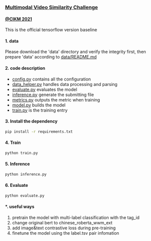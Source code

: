 ### [Multimodal Video Similarity Challenge](https://algo.browser.qq.com/)
#### [@CIKM 2021](https://www.cikm2021.org/analyticup) 
This is the official tensorflow version baseline

#### 1. data
Please download the 'data' directory and verify the integrity first, then prepare 'data' according to [data/README.md](data/README.md)

#### 2. code description
- [config.py](config.py) contains all the configuration
- [data_helper.py](data_helper.py) handles data processing and parsing
- [evaluate.py](evaluate.py) evaluates the model
- [inference.py](inference.py) generate the submitting file
- [metrics.py](metrics.py) outputs the metric when training
- [model.py](model.py) builds the model
- [train.py](train.py) is the training entry

#### 3. Install the dependency
```bash
pip install -r requirements.txt
```

#### 4. Train
```bash
python train.py
```

#### 5. Inference
```bash
python inference.py
```

#### 6. Evaluate
```bash
python evaluate.py
```

#### *. useful ways
1. pretrain the model with multi-label classification with the tag_id
2. change original bert to chinese_roberta_wwm_ext
3. add image&text contrastive loss during pre-training
4. finetune the model using the label.tsv pair infomation

